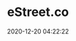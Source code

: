 ---
title: eStreet.co
link: 'https://web.archive.org/web/20210301203050/https://estreet.co/'
image:
- /images/estreet-co-home.jpg
- /images/estreet-co-blog.jpg
- /images/estreet-co-blog-post.jpg
- /images/estreet-co-culture.jpg
- /images/estreet-co-project-page.jpg
- /images/estreet-co-projects.jpg
- /images/estreet-co-services.jpg
- /images/estreet-co-team.jpg
tags: Jekyll
tech:
- Web development
- UX
- SEO
date: '2020-12-20 04:22:22'
description: |-
  Before I came to eStreet, they had a DIY wordpress site and zero search presence. I worked with designers to create an agency website that put its best foot forward with clean designs that emphasized our creative while optimizing performance. I also set up our portfolio so that staff could easily add a diverse array of projects and content feeds into features in the site like the homepage carousel. 
published: true  
---